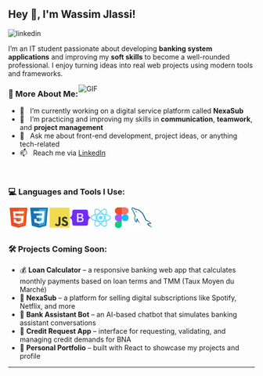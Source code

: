 ## Hey 👋, I'm Wassim Jlassi!

<a href='https://www.linkedin.com/in/votre-lien-linkedin'><img align='left' alt="linkedin" src="https://raw.githubusercontent.com/rahul-jha98/rahul-jha98/561d474902b59c7429ec22bb73e225696c27b202/assets/linkedin.svg" height='18px'/></a>

<br/>

I’m an IT student passionate about developing **banking system applications** and improving my **soft skills** to become a well-rounded professional. I enjoy turning ideas into real web projects using modern tools and frameworks.

<img align="right" alt="GIF" src="https://raw.githubusercontent.com/rahul-jha98/rahul-jha98/main/techstack.gif" width="360px"/>

### 🧐 More About Me:

- 🔭 &nbsp; I’m currently working on a digital service platform called **NexaSub**
- 🌱 &nbsp; I’m practicing and improving my skills in **communication**, **teamwork**, and **project management**
- 💬 &nbsp; Ask me about front-end development, project ideas, or anything tech-related
- 📫 &nbsp; Reach me via [LinkedIn](https://www.linkedin.com/in/votre-lien-linkedin)

<br/>

### 💻 Languages and Tools I Use:
<a href="https://developer.mozilla.org/en-US/docs/Web/HTML" target="_blank"><img align="left" alt="HTML5" height="42px" src="https://raw.githubusercontent.com/devicons/devicon/master/icons/html5/html5-original.svg"></a>
<a href="https://developer.mozilla.org/en-US/docs/Web/CSS" target="_blank"><img align="left" alt="CSS3" height="42px" src="https://raw.githubusercontent.com/devicons/devicon/master/icons/css3/css3-original.svg"></a>
<a href="https://developer.mozilla.org/en-US/docs/Web/JavaScript" target="_blank"><img align="left" alt="JavaScript" height="42px" src="https://raw.githubusercontent.com/devicons/devicon/master/icons/javascript/javascript-original.svg"></a>
<a href="https://getbootstrap.com/" target="_blank"><img align="left" alt="Bootstrap" height="42px" src="https://raw.githubusercontent.com/devicons/devicon/master/icons/bootstrap/bootstrap-plain.svg"></a>
<a href="https://reactjs.org/" target="_blank"><img align="left" alt="React" height="42px" src="https://raw.githubusercontent.com/devicons/devicon/master/icons/react/react-original.svg"></a>
<a href="https://www.figma.com/" target="_blank"><img align="left" alt="Figma" height="42px" src="https://raw.githubusercontent.com/devicons/devicon/master/icons/figma/figma-original.svg"></a>
<a href="https://www.mysql.com/" target="_blank"><img align="left" alt="MySQL" height="42px" src="https://raw.githubusercontent.com/devicons/devicon/master/icons/mysql/mysql-original.svg"></a>

<br/><br/><br/>
### 🛠️ Projects Coming Soon:

- 💰 **Loan Calculator** – a responsive banking web app that calculates monthly payments based on loan terms and TMM (Taux Moyen du Marché)
- 🛒 **NexaSub** – a platform for selling digital subscriptions like Spotify, Netflix, and more
- 🧠 **Bank Assistant Bot** – an AI-based chatbot that simulates banking assistant conversations
- 🧾 **Credit Request App** – interface for requesting, validating, and managing credit demands for BNA
- 📁 **Personal Portfolio** – built with React to showcase my projects and profile

---



